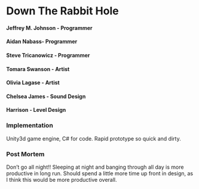 # Down The Rabbit Hole

#### Jeffrey M. Johnson - Programmer
#### Aidan Nabass- Programmer
#### Steve Tricanowicz - Programmer
#### Tomara Swanson - Artist
#### Olivia Lagase - Artist
#### Chelsea James - Sound Design
#### Harrison - Level Design

### Implementation
Unity3d game engine, C# for code. Rapid prototype so quick and dirty.

### Post Mortem
Don’t go all night!! Sleeping at night and banging through all day is more productive in long run. Should spend a little more time up front in design, as I think this would be more productive overall.
